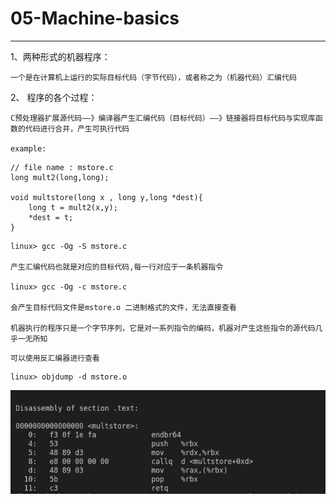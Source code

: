 # 05-Machine-basics
---
1、两种形式的机器程序：
    
    一个是在计算机上运行的实际目标代码（字节代码），或者称之为（机器代码）汇编代码

    
2、 程序的各个过程：

    C预处理器扩展源代码——》编译器产生汇编代码（目标代码）——》链接器将目标代码与实现库函数的代码进行合并，产生可执行代码

    example:
```cgo
// file name : mstore.c
long mult2(long,long);

void multstore(long x , long y,long *dest){
    long t = mult2(x,y);
    *dest = t;
}
```
    linux> gcc -Og -S mstore.c

    产生汇编代码也就是对应的目标代码,每一行对应于一条机器指令

    linux> gcc -Og -c mstore.c

    会产生目标代码文件是mstore.o 二进制格式的文件，无法直接查看

    机器执行的程序只是一个字节序列，它是对一系列指令的编码，机器对产生这些指令的源代码几乎一无所知

    
`可以使用反汇编器进行查看`
    
    linux> objdump -d mstore.o 
![](../photo/6501.png)

